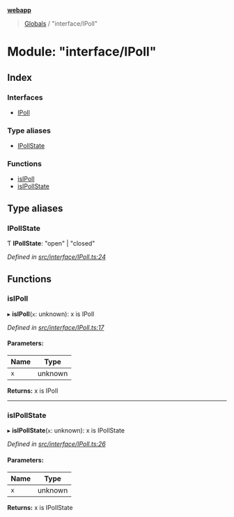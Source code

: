**[webapp](../README.md)**

> [Globals](../globals.md) / "interface/IPoll"

# Module: "interface/IPoll"

## Index

### Interfaces

* [IPoll](../interfaces/_interface_ipoll_.ipoll.md)

### Type aliases

* [IPollState](_interface_ipoll_.md#ipollstate)

### Functions

* [isIPoll](_interface_ipoll_.md#isipoll)
* [isIPollState](_interface_ipoll_.md#isipollstate)

## Type aliases

### IPollState

Ƭ  **IPollState**: \"open\" \| \"closed\"

*Defined in [src/interface/IPoll.ts:24](https://github.com/BESTUPC/voting-web-app/blob/08738de/src/interface/IPoll.ts#L24)*

## Functions

### isIPoll

▸ **isIPoll**(`x`: unknown): x is IPoll

*Defined in [src/interface/IPoll.ts:17](https://github.com/BESTUPC/voting-web-app/blob/08738de/src/interface/IPoll.ts#L17)*

#### Parameters:

Name | Type |
------ | ------ |
`x` | unknown |

**Returns:** x is IPoll

___

### isIPollState

▸ **isIPollState**(`x`: unknown): x is IPollState

*Defined in [src/interface/IPoll.ts:26](https://github.com/BESTUPC/voting-web-app/blob/08738de/src/interface/IPoll.ts#L26)*

#### Parameters:

Name | Type |
------ | ------ |
`x` | unknown |

**Returns:** x is IPollState
